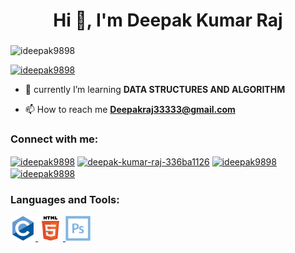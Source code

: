 <h1 align="center">Hi 👋, I'm Deepak Kumar Raj</h1>
<h3 align="center"></h3>

<p align="left"> <img src="https://komarev.com/ghpvc/?username=ideepak9898&label=Profile%20views&color=0e75b6&style=flat" alt="ideepak9898" /> </p>

<p align="left"> <a href="https://github.com/ryo-ma/github-profile-trophy"><img src="https://github-profile-trophy.vercel.app/?username=ideepak9898" alt="ideepak9898" /></a> </p>

- 🌱 currently I’m learning **DATA STRUCTURES AND ALGORITHM**

- 📫 How to reach me **Deepakraj33333@gmail.com**

<h3 align="left">Connect with me:</h3>
<p align="left">
<a href="https://twitter.com/ideepak9898" target="blank"><img align="center" src="https://raw.githubusercontent.com/rahuldkjain/github-profile-readme-generator/master/src/images/icons/Social/twitter.svg" alt="ideepak9898" height="30" width="40" /></a>
<a href="https://linkedin.com/in/deepak-kumar-raj-336ba1126" target="blank"><img align="center" src="https://raw.githubusercontent.com/rahuldkjain/github-profile-readme-generator/master/src/images/icons/Social/linked-in-alt.svg" alt="deepak-kumar-raj-336ba1126" height="30" width="40" /></a>
<a href="https://fb.com/ideepak9898" target="blank"><img align="center" src="https://raw.githubusercontent.com/rahuldkjain/github-profile-readme-generator/master/src/images/icons/Social/facebook.svg" alt="ideepak9898" height="30" width="40" /></a>
<a href="https://instagram.com/ideepak9898" target="blank"><img align="center" src="https://raw.githubusercontent.com/rahuldkjain/github-profile-readme-generator/master/src/images/icons/Social/instagram.svg" alt="ideepak9898" height="30" width="40" /></a>
</p>

<h3 align="left">Languages and Tools:</h3>
<p align="left"> <a href="https://www.cprogramming.com/" target="_blank" rel="noreferrer"> <img src="https://raw.githubusercontent.com/devicons/devicon/master/icons/c/c-original.svg" alt="c" width="40" height="40"/> </a> <a href="https://www.w3.org/html/" target="_blank" rel="noreferrer"> <img src="https://raw.githubusercontent.com/devicons/devicon/master/icons/html5/html5-original-wordmark.svg" alt="html5" width="40" height="40"/> </a> <a href="https://www.photoshop.com/en" target="_blank" rel="noreferrer"> <img src="https://raw.githubusercontent.com/devicons/devicon/master/icons/photoshop/photoshop-line.svg" alt="photoshop" width="40" height="40"/> </a> </p>
